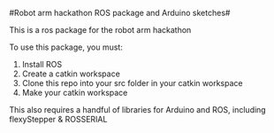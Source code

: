 #Robot arm hackathon ROS package and Arduino sketches#

This is a ros package for the robot arm hackathon

To use this package, you must:

1) Install ROS
2) Create a catkin workspace
3) Clone this repo into your src folder in your catkin workspace
4) Make your catkin workspace

This also requires a handful of libraries for Arduino and ROS, including flexyStepper & ROSSERIAL
